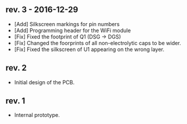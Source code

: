 ## rev. 3 - 2016-12-29
- [Add] Silkscreen markings for pin numbers
- [Add] Programming header for the WiFi module
- [Fix] Fixed the footprint of Q1 (DSG -> DGS)
- [Fix] Changed the foorprints of all non-electrolytic caps to be wider.
- [Fix] Fixed the silkscreen of U1 appearing on the wrong layer.

## rev. 2
- Initial design of the PCB.

## rev. 1
- Internal prototype.

